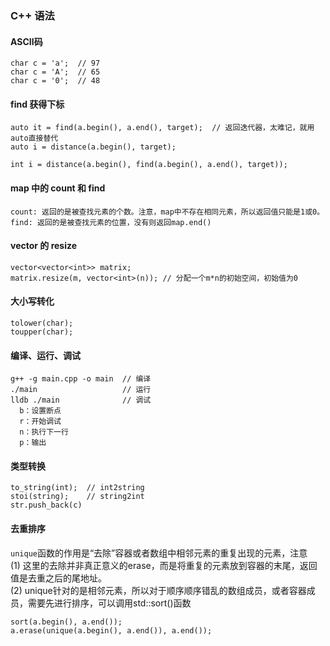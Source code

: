 ### C++ 语法

 #### ASCII码
 ```
 char c = 'a';  // 97
 char c = 'A';  // 65
 char c = '0';  // 48
 ```
 
 #### find 获得下标
 ```
 auto it = find(a.begin(), a.end(), target);  // 返回迭代器，太难记，就用auto直接替代
 auto i = distance(a.begin(), target);
 
 int i = distance(a.begin(), find(a.begin(), a.end(), target));
 ```

 #### map 中的 count 和 find
 ```
 count: 返回的是被查找元素的个数。注意，map中不存在相同元素，所以返回值只能是1或0。
 find: 返回的是被查找元素的位置，没有则返回map.end()
 ```
 
 #### vector 的 resize
 ```
 vector<vector<int>> matrix;
 matrix.resize(m, vector<int>(n)); // 分配一个m*n的初始空间，初始值为0
 ```
 
 #### 大小写转化
 ```
 tolower(char);
 toupper(char);
 ```
 
 #### 编译、运行、调试
 ```
 g++ -g main.cpp -o main  // 编译
 ./main                   // 运行
 lldb ./main              // 调试
   b：设置断点
   r：开始调试
   n：执行下一行
   p：输出
 ```
 
 #### 类型转换
 ```
 to_string(int);  // int2string
 stoi(string);    // string2int
 str.push_back(c)
 ```

 #### 去重排序
 `unique`函数的作用是“去除”容器或者数组中相邻元素的重复出现的元素，注意  
 (1) 这里的去除并非真正意义的erase，而是将重复的元素放到容器的末尾，返回值是去重之后的尾地址。   
 (2) unique针对的是相邻元素，所以对于顺序顺序错乱的数组成员，或者容器成员，需要先进行排序，可以调用std::sort()函数
 ```
 sort(a.begin(), a.end());
 a.erase(unique(a.begin(), a.end()), a.end());
 ```
